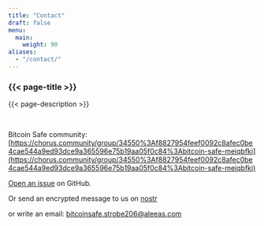 ```yaml
---
title: "Contact"
draft: false
menu:
  main:
    weight: 90
aliases:
  - "/contact/"
---
```


### {{< page-title >}} 
{{< page-description >}} 

<br>


Bitcoin Safe community: [https://chorus.community/group/34550%3Af8827954feef0092c8afec0be4cae544a9ed93dce9a365596e75b19aa05f0c84%3Abitcoin-safe-meiqbfki](https://chorus.community/group/34550%3Af8827954feef0092c8afec0be4cae544a9ed93dce9a365596e75b19aa05f0c84%3Abitcoin-safe-meiqbfki)

[Open an issue](https://github.com/andreasgriffin/bitcoin-safe) on GitHub.

Or send an encrypted message to us on [nostr](https://yakihonne.com/users/npub1g9uhysae68vhvwwqel8v9enr9mg43rn4tpurs6a9g4jsrw6nl7lsplhs9v) 

or write an email: bitcoinsafe.strobe206@aleeas.com
